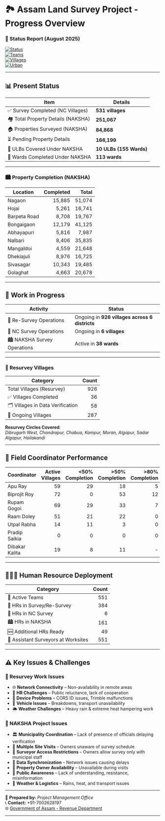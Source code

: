 # 🏞️ Assam Land Survey Project - Progress Overview

### 📅 Status Report (August 2025)  
[![Status](https://img.shields.io/badge/Project-Active-brightgreen)]()  
[![Teams](https://img.shields.io/badge/Active_Teams-551-purple)]()  
[![Villages](https://img.shields.io/badge/Resurvey_Villages-926-blue)]()  
[![Urban](https://img.shields.io/badge/ULBs_Covered-10-orange)]()  

---

## 📊 Present Status  

| **Item** | **Details** |
|----------|-------------|
| ✅ Survey Completed (NC Villages) | **531 villages** |
| 🏘️ Total Property Details (NAKSHA) | **251,067** |
| 🏠 Properties Surveyed (NAKSHA) | **84,868** |
| ⏳ Pending Property Details | **166,199** |
| 🏢 ULBs Covered Under NAKSHA | **10 ULBs (155 Wards)** |
| 🏁 Wards Completed Under NAKSHA | **113 wards** |

---

### 🏙️ Property Completion (NAKSHA)

| **Location** | **Completed** | **Total** |
|--------------|--------------:|----------:|
| Nagaon       | 15,885 | 51,074 |
| Hojai        | 5,261 | 16,741 |
| Barpeta Road | 8,708 | 19,767 |
| Bongaigaon   | 12,179 | 41,125 |
| Abhayapuri   | 5,816 | 7,987 |
| Nalbari      | 8,406 | 35,835 |
| Mangaldoi    | 4,559 | 21,648 |
| Dhekiajuli   | 8,976 | 16,725 |
| Sivasagar    | 10,343 | 19,485 |
| Golaghat     | 4,663 | 20,678 |

---

## 🚀 Work in Progress  

| **Activity** | **Status** |
|--------------|------------|
| 🔄 Re-Survey Operations | Ongoing in **926 villages across 6 districts** |
| 🌾 NC Survey Operations | Ongoing in **6 villages** |
| 🏙️ NAKSHA Survey Operations | Active in **38 wards** |

---

### 📌 Resurvey Villages  

| **Category** | **Count** |
|--------------|----------:|
| Total Villages (Resurvey) | 926 |
| ✅ Villages Completed | 36 |
| 🗂️ Villages in Data Verification | 58 |
| 🚧 Ongoing Villages | 287 |

**Resurvey Circles Covered**:  
*Dibrugarh West, Chandrapur, Chabua, Kampur, Moran, Algapur, Sadar Algapur, Hailakandi*

---

## 👥 Field Coordinator Performance  

| **Coordinator** | **Active Villages** | <50% Completion | >50% Completion | >80% Completion | Almost Completed |
|-----------------|---------------------:|----------------:|----------------:|----------------:|----------------:|
| Apu Ray         | 59 | 29 | 18 | 5 | 7 |
| Biprojit Roy    | 72 | 0  | 53 | 12 | 7 |
| Rupam Gogoi     | 69 | 29 | 33 | 7  | 0 |
| Raam Doley      | 51 | 21 | 22 | 0  | 8 |
| Utpal Rabha     | 14 | 11 | 3  | 0  | 5 |
| Pradip Saikia   | 0  | 0  | 0  | 0  | 0 |
| Dibakar Kalita  | 19 | 8  | 11 | -  | - |

---

## 🧑‍🤝‍🧑 Human Resource Deployment  

| **Category** | **Count** |
|--------------|----------:|
| 👥 Active Teams | 551 |
| 📍 HRs in Survey/Re-Survey | 384 |
| 🌾 HRs in NC Survey | 6 |
| 🏙️ HRs in NAKSHA | 161 |
| 🆕 Additional HRs Ready | 49 |
| 👷 Assistant Surveyors at Worksites | 551 |

---

## ⚠️ Key Issues & Challenges  

### 🔧 Resurvey Work Issues
- 🌐 **Network Connectivity** – Non-availability in remote areas  
- 👥 **HR Challenges** – Public reluctance, lack of cooperation  
- 📱 **Device Problems** – CORS ID issues, Trimble malfunctions  
- 🚗 **Vehicle Issues** – Breakdowns, transport unavailability  
- 🌦️ **Weather Challenges** – Heavy rain & extreme heat hampering work  

### 🏢 NAKSHA Project Issues
- 🏛️ **Municipality Coordination** – Lack of presence of officials delaying verification  
- 📅 **Multiple Site Visits** – Owners unaware of survey schedule  
- 🔐 **Surveyor Access Restrictions** – Owners allow survey only with municipal staff  
- 📶 **Data Synchronization** – Network issues causing delays  
- 👤 **Property Owner Availability** – Unavailable during visits  
- 📢 **Public Awareness** – Lack of understanding, resistance, misinformation  
- 🚚 **Weather & Logistics** – Rains, heat, and transport issues  

---

📌 **Prepared by:** *Project Management Office*  
📞 **Contact:** +91-7002628197  
🌐 [Government of Assam - Revenue Department](https://neogeoinfo.com/)  

---

